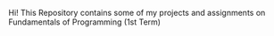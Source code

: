 Hi! This Repository contains some of my projects and assignments on Fundamentals of Programming (1st Term)
